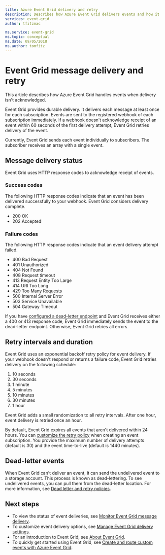 ```yaml
---
title: Azure Event Grid delivery and retry
description: Describes how Azure Event Grid delivers events and how it handles undelivered messages.
services: event-grid
author: tfitzmac

ms.service: event-grid
ms.topic: conceptual
ms.date: 09/05/2018
ms.author: tomfitz
---
```


# Event Grid message delivery and retry 

This article describes how Azure Event Grid handles events when delivery isn't acknowledged.

Event Grid provides durable delivery. It delivers each message at least once for each subscription. Events are sent to the registered webhook of each subscription immediately. If a webhook doesn't acknowledge receipt of an event within 60 seconds of the first delivery attempt, Event Grid retries delivery of the event. 

Currently, Event Grid sends each event individually to subscribers. The subscriber receives an array with a single event.

## Message delivery status

Event Grid uses HTTP response codes to acknowledge receipt of events. 

### Success codes

The following HTTP response codes indicate that an event has been delivered successfully to your webhook. Event Grid considers delivery complete.

- 200 OK
- 202 Accepted

### Failure codes

The following HTTP response codes indicate that an event delivery attempt failed.

- 400 Bad Request
- 401 Unauthorized
- 404 Not Found
- 408 Request timeout
- 413 Request Entity Too Large
- 414 URI Too Long
- 429 Too Many Requests
- 500 Internal Server Error
- 503 Service Unavailable
- 504 Gateway Timeout

If you have [configured a dead-letter endpoint](manage-event-delivery.md) and Event Grid receives either a 400 or 413 response code, Event Grid immediately sends the event to the dead-letter endpoint. Otherwise, Event Grid retries all errors.

## Retry intervals and duration

Event Grid uses an exponential backoff retry policy for event delivery. If your webhook doesn't respond or returns a failure code, Event Grid retries delivery on the following schedule:

1. 10 seconds
2. 30 seconds
3. 1 minute
4. 5 minutes
5. 10 minutes
6. 30 minutes
7. 1 hour

Event Grid adds a small randomization to all retry intervals. After one hour, event delivery is retried once an hour.

By default, Event Grid expires all events that aren't delivered within 24 hours. You can [customize the retry policy](manage-event-delivery.md) when creating an event subscription. You provide the maximum number of delivery attempts (default is 30) and the event time-to-live (default is 1440 minutes).

## Dead-letter events

When Event Grid can't deliver an event, it can send the undelivered event to a storage account. This process is known as dead-lettering. To see undelivered events, you can pull them from the dead-letter location. For more information, see [Dead letter and retry policies](manage-event-delivery.md).

## Next steps

* To view the status of event deliveries, see [Monitor Event Grid message delivery](monitor-event-delivery.md).
* To customize event delivery options, see [Manage Event Grid delivery settings](manage-event-delivery.md).
* For an introduction to Event Grid, see [About Event Grid](overview.md).
* To quickly get started using Event Grid, see [Create and route custom events with Azure Event Grid](custom-event-quickstart.md).